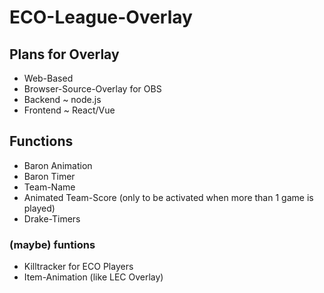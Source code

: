# ECO-League-Overlay

## Plans for Overlay

 - Web-Based
 - Browser-Source-Overlay for OBS
 - Backend ~ node.js
 - Frontend ~ React/Vue

 ## Functions

 - Baron Animation 
 - Baron Timer
 - Team-Name
 - Animated Team-Score (only to be activated when more than 1 game is played)
 - Drake-Timers


### (maybe) funtions

 - Killtracker for ECO Players
 - Item-Animation (like LEC Overlay)